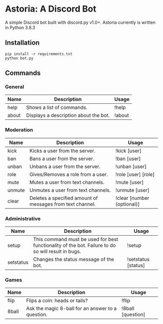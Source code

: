 # Astoria: A Discord Bot

A simple Discord bot built with discord.py v1.0+. Astoria currently is written
in Python 3.8.3

## Installation

```
pip install -r requirements.txt
python bot.py
```

## Commands

### General

| Name | Description               | Usage |
|------|---------------------------|-------|
| help | Shows a list of commands. | !help |
| about | Displays a description about the bot. | !about |

### Moderation

| Name   | Description                                               | Usage                      |
|--------|-----------------------------------------------------------|----------------------------|
| kick   | Kicks a user from the server.                             | !kick [user]               |
| ban    | Bans a user from the server.                              | !ban [user]                |
| unban  | Unbans a user from the server.                            | !unban [user]              |
| role   | Gives/Removes a role from a user.                         | !role [user] [role]        |
| mute   | Mutes a user from text channels.                          | !mute [user]               |
| unmute | Unmutes a user from text channels.                        | !unmute [user]             |
| clear  | Deletes a specified amount of messages from text channel. | !clear [number (optional)] |

### Administrative

| Name | Description                   | Usage |
|------|-------------------------------|-------|
| setup | This command must be used for best functionality of the bot. Failure to do so will result in bugs. | !setup |
| setstatus | Changes the status message of the bot. | !setstatus [status] |

### Games

| Name | Description                   | Usage |
|------|-------------------------------|-------|
| flip | Flips a coin: heads or tails? | !flip |
| 8ball | Ask the magic 8-ball for an answer to a question. | !8ball [question] |